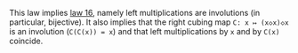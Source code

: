 This law implies [law 16](https://teorth.github.io/equational_theories/implications/?16), namely left multiplications are involutions (in particular, bijective).  It also implies that the right cubing map `C: x ↦ (x◇x)◇x` is an involution (`C(C(x)) = x`) and that left multiplications by `x` and by `C(x)` coincide.
